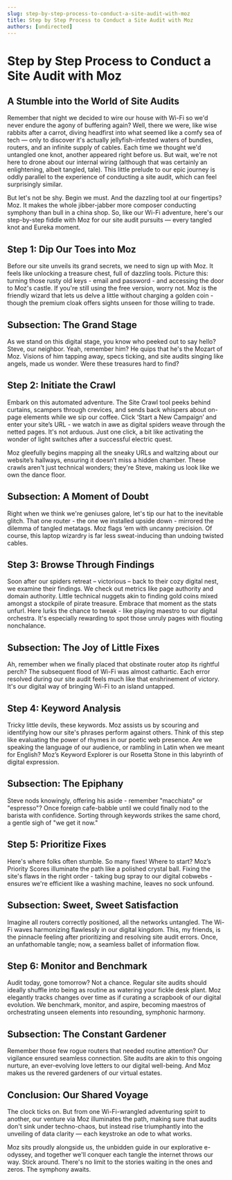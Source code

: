 ```yaml
---
slug: step-by-step-process-to-conduct-a-site-audit-with-moz
title: Step by Step Process to Conduct a Site Audit with Moz
authors: [undirected]
---
```



# Step by Step Process to Conduct a Site Audit with Moz

## A Stumble into the World of Site Audits

Remember that night we decided to wire our house with Wi-Fi so we'd never endure the agony of buffering again? Well, there we were, like wise rabbits after a carrot, diving headfirst into what seemed like a comfy sea of tech — only to discover it's actually jellyfish-infested waters of bundles, routers, and an infinite supply of cables. Each time we thought we'd untangled one knot, another appeared right before us. But wait, we're not here to drone about our internal wiring (although that was certainly an enlightening, albeit tangled, tale). This little prelude to our epic journey is oddly parallel to the experience of conducting a site audit, which can feel surprisingly similar.

But let's not be shy. Begin we must. And the dazzling tool at our fingertips? Moz. It makes the whole jibber-jabber more composer conducting symphony than bull in a china shop. So, like our Wi-Fi adventure, here's our step-by-step fiddle with Moz for our site audit pursuits — every tangled knot and Eureka moment.

## Step 1: Dip Our Toes into Moz

Before our site unveils its grand secrets, we need to sign up with Moz. It feels like unlocking a treasure chest, full of dazzling tools. Picture this: turning those rusty old keys - email and password - and accessing the door to Moz's castle. If you're still using the free version, worry not. Moz is the friendly wizard that lets us delve a little without charging a golden coin - though the premium cloak offers sights unseen for those willing to trade.

## Subsection: The Grand Stage

As we stand on this digital stage, you know who peeked out to say hello? Steve, our neighbor. Yeah, remember him? He quips that he's the Mozart of Moz. Visions of him tapping away, specs ticking, and site audits singing like angels, made us wonder. Were these treasures hard to find?

## Step 2: Initiate the Crawl 

Embark on this automated adventure. The Site Crawl tool peeks behind curtains, scampers through crevices, and sends back whispers about on-page elements while we sip our coffee. Click ‘Start a New Campaign’ and enter your site’s URL - we watch in awe as digital spiders weave through the netted pages. It's not arduous. Just one click, a bit like activating the wonder of light switches after a successful electric quest.

Moz gleefully begins mapping all the sneaky URLs and waltzing about our website’s hallways, ensuring it doesn’t miss a hidden chamber. These crawls aren't just technical wonders; they're Steve, making us look like we own the dance floor.

## Subsection: A Moment of Doubt

Right when we think we're geniuses galore, let's tip our hat to the inevitable glitch. That one router - the one we installed upside down - mirrored the dilemma of tangled metatags. Moz flags ‘em with uncanny precision. Of course, this laptop wizardry is far less sweat-inducing than undoing twisted cables.

## Step 3: Browse Through Findings

Soon after our spiders retreat – victorious – back to their cozy digital nest, we examine their findings. We check out metrics like page authority and domain authority. Little technical nuggets akin to finding gold coins mixed amongst a stockpile of pirate treasure. Embrace that moment as the stats unfurl. Here lurks the chance to tweak - like playing maestro to our digital orchestra. It's especially rewarding to spot those unruly pages with flouting nonchalance.

## Subsection: The Joy of Little Fixes

Ah, remember when we finally placed that obstinate router atop its rightful perch? The subsequent flood of Wi-Fi was almost cathartic. Each error resolved during our site audit feels much like that enshrinement of victory. It's our digital way of bringing Wi-Fi to an island untapped.

## Step 4: Keyword Analysis

Tricky little devils, these keywords. Moz assists us by scouring and identifying how our site's phrases perform against others. Think of this step like evaluating the power of rhymes in our poetic web presence. Are we speaking the language of our audience, or rambling in Latin when we meant for English? Moz’s Keyword Explorer is our Rosetta Stone in this labyrinth of digital expression.

## Subsection: The Epiphany

Steve nods knowingly, offering his aside - remember "macchiato" or "espresso"? Once foreign cafe-babble until we could finally nod to the barista with confidence. Sorting through keywords strikes the same chord, a gentle sigh of "we get it now."

## Step 5: Prioritize Fixes

Here's where folks often stumble. So many fixes! Where to start? Moz’s Priority Scores illuminate the path like a polished crystal ball. Fixing the site's flaws in the right order - taking bug spray to our digital cobwebs - ensures we're efficient like a washing machine, leaves no sock unfound.

## Subsection: Sweet, Sweet Satisfaction

Imagine all routers correctly positioned, all the networks untangled. The Wi-Fi waves harmonizing flawlessly in our digital kingdom. This, my friends, is the pinnacle feeling after prioritizing and resolving site audit errors. Once, an unfathomable tangle; now, a seamless ballet of information flow.

## Step 6: Monitor and Benchmark

Audit today, gone tomorrow? Not a chance. Regular site audits should ideally shuffle into being as routine as watering your fickle desk plant. Moz elegantly tracks changes over time as if curating a scrapbook of our digital evolution. We benchmark, monitor, and aspire, becoming maestros of orchestrating unseen elements into resounding, symphonic harmony.

## Subsection: The Constant Gardener

Remember those few rogue routers that needed routine attention? Our vigilance ensured seamless connection. Site audits are akin to this ongoing nurture, an ever-evolving love letters to our digital well-being. And Moz makes us the revered gardeners of our virtual estates.

## Conclusion: Our Shared Voyage

The clock ticks on. But from one Wi-Fi-wrangled adventuring spirit to another, our venture via Moz illuminates the path, making sure that audits don't sink under techno-chaos, but instead rise triumphantly into the unveiling of data clarity — each keystroke an ode to what works.

Moz sits proudly alongside us, the unbidden guide in our explorative e-odyssey, and together we'll conquer each tangle the internet throws our way. Stick around. There's no limit to the stories waiting in the ones and zeros. The symphony awaits.